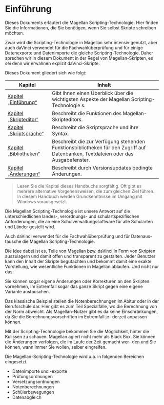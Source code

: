 # Einführung

Dieses Dokuments erläutert die Magellan Scripting-Technologie. Hier finden Sie die Informationen, die Sie benötigen, wenn Sie selbst Skripte schreiben möchten.

Zwar wird die Scripting-Technologie in Magellan sehr intensiv genutzt, aber auch daVinci verwendet für die Fachwahlüberprüfung und für einige Datenexporte und Datenimporte die gleiche Scripting-Technologie.
Daher sprechen wir in diesem Dokument in der Regel von Magellan-Skripten, es sei denn wir erwähnen explizit daVinci-Skripte.

Dieses Dokument gliedert sich wie folgt:

Kapitel |Inhalt
--|--
[Kapitel „Einführung“](introduction.md)|Gibt Ihnen einen Überblick über die wichtigsten Aspekte der Magellan Scripting-Technologie s. 
[Kapitel „Skripteditor“](https://doc.magellan-scripting.stueber.de/skripteditor/skripteditor.html)|Beschreibt die Funktionen des Magellan- Skripteditors.
[Kapitel „Skriptsprache“](https://doc.magellan-scripting.stueber.de/einfuehrung/skriptsprache.html)|Beschreibt die Skriptsprache und ihre Syntax.
[Kapitel „Bibliotheken“](https://doc.magellan-scripting.stueber.de/bibliotheken/bibliotheken.html)|Beschreibt die zur Verfügung stehenden Funktionsbibliotheken für den Zugriff auf Datenbanken, Textdateien oder das Ausgabefenster.
[Kapitel „Änderungen“](https://doc.magellan-scripting.stueber.de/anderungen.html)|Beschreibt durch Versionsupdates bedingte Änderungen.



>Lesen Sie die Kapitel dieses Handbuchs sorgfältig. Oft gibt es mehrere alternative Vorgehensweisen, die zum gleichen Ziel führen. In diesem Handbuch werden Grundkenntnisse im Umgang mit Windows vorausgesetzt.

Die Magellan Scripting-Technologie ist unsere Antwort auf die unterschiedlichen landes-, verordnungs- und schulartspezifischen Anforderungen, die an eine Schulverwaltungssoftware für alle Schularten und Länder gestellt wird. 

Auch daVinci verwendet für die Fachwahlüberprüfung und für Datenaus-tausche die Magellan Scripting-Technologie.

Die Idee dabei ist es, Teile von Magellan bzw. daVinci in Form von Skripten auszulagern und damit offen und transparent zu gestalten. Jeder Benutzer kann den Inhalt der Skripte begutachten und bekommt damit eine exakte Vorstellung, wie wesentliche Funktionen in Magellan ablaufen. Und nicht nur das: 

Sie können sogar eigene Änderungen oder Korrekturen an den Skripten vornehmen, im Extremfall sogar das ganze Skript gegen eine eigene Variante austauschen.

Das klassische Beispiel stellen die Notenberechnungen im Abitur oder in der Berufsschule dar. Hier gibt es zum Teil Spezialfälle, wo die Berechnung von der Norm abweicht. Als Magellan-Nutzer gibt es da keine Einschränkungen, da Sie die Berechnungsvorschriften im Extremfall je- derzeit anpassen können.

Mit der Scripting-Technologie bekommen Sie die Möglichkeit, hinter die Kulissen zu schauen. Magellan agiert nicht mehr als Black Box. Sie können die Änderungen verfolgen, die im Laufe der Zeit gemacht wer- den und Sie können, wann immer Sie wollen, selber eingreifen.

Die Magellan-Scripting-Technologie wird u.a. in folgenden Bereichen eingesetzt.

*	Datenimporte und -exporte
*	Prüfungsordnungen
*	Versetzungsordnungen
*	Notenberechnungen
*	Schülerbewegungen
*	Datenabgleich
